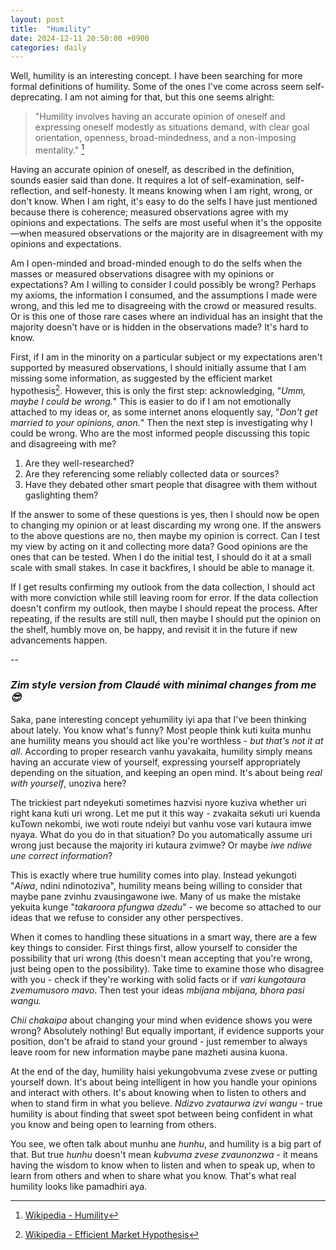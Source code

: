 ```yaml
---
layout: post
title:  "Humility"
date: 2024-12-11 20:50:00 +0900
categories: daily
---
```


Well, humility is an interesting concept. I have been searching for more formal definitions of humility. Some of the ones I've come across seem self-deprecating. I am not aiming for that, but this one seems alright:

> "Humility involves having an accurate opinion of oneself and expressing oneself modestly as situations demand, with clear goal orientation, openness, broad-mindedness, and a non-imposing mentality." [^1]

Having an accurate opinion of oneself, as described in the definition, sounds easier said than done. It requires a lot of self-examination, self-reflection, and self-honesty. It means knowing when I am right, wrong, or don't know. When I am right, it's easy to do the selfs I have just mentioned because there is coherence; measured observations agree with my opinions and expectations. The selfs are most useful when it's the opposite—when measured observations or the majority are in disagreement with my opinions and expectations.

Am I open-minded and broad-minded enough to do the selfs when the masses or measured observations disagree with my opinions or expectations? Am I willing to consider I could possibly be wrong? Perhaps my axioms, the information I consumed, and the assumptions I made were wrong, and this led me to disagreeing with the crowd or measured results. Or is this one of those rare cases where an individual has an insight that the majority doesn't have or is hidden in the observations made? It's hard to know.

First, if I am in the minority on a particular subject or my expectations aren't supported by measured observations, I should initially assume that I am missing some information, as suggested by the efficient market hypothesis[^2]. However, this is only the first step: acknowledging, "*Umm, maybe I could be wrong.*" This is easier to do if I am not emotionally attached to my ideas or, as some internet anons eloquently say, "*Don't get married to your opinions, anon.*" Then the next step is investigating why I could be wrong. Who are the most informed people discussing this topic and disagreeing with me?

1. Are they well-researched?
2. Are they referencing some reliably collected data or sources?
3. Have they debated other smart people that disagree with them without gaslighting them?

If the answer to some of these questions is yes, then I should now be open to changing my opinion or at least discarding my wrong one. If the answers to the above questions are no, then maybe my opinion is correct. Can I test my view by acting on it and collecting more data? Good opinions are the ones that can be tested. When I do the initial test, I should do it at a small scale with small stakes. In case it backfires, I should be able to manage it. 

If I get results confirming my outlook from the data collection, I should act with more conviction while still leaving room for error. If the data collection doesn't confirm my outlook, then maybe I should repeat the process. After repeating, if the results are still null, then maybe I should put the opinion on the shelf, humbly move on, be happy, and revisit it in the future if new advancements happen.

[^1]: [Wikipedia - Humility](https://en.wikipedia.org/wiki/Humility)
[^2]: [Wikipedia - Efficient Market Hypothesis](https://en.wikipedia.org/wiki/Efficient-market_hypothesis)

--
### *Zim style version from Claudé with minimal changes from me 😎*

Saka, pane interesting concept yehumility iyi apa that I've been thinking about lately. You know what's funny? Most people think kuti kuita munhu ane humility means you should act like you're worthless - *but that's not it at all*. According to proper research vanhu yavakaita, humility simply means having an accurate view of yourself, expressing yourself appropriately depending on the situation, and keeping an open mind. It's about being *real with yourself*, unoziva here?

The trickiest part ndeyekuti sometimes hazvisi nyore kuziva whether uri right kana kuti uri wrong. Let me put it this way - zvakaita sekuti uri kuenda kuTown nekombi, iwe woti route ndeiyi but vanhu vose vari kutaura imwe nyaya. What do you do in that situation? Do you automatically assume uri wrong just because the majority iri kutaura zvimwe? Or maybe *iwe ndiwe une correct information*?

This is exactly where true humility comes into play. Instead yekungoti "*Aiwa*, ndini ndinotoziva", humility means being willing to consider that maybe pane zvinhu zvausingawone iwe. Many of us make the mistake yekuita kunge "*takaroora pfungwa dzedu*" - we become so attached to our ideas that we refuse to consider any other perspectives.

When it comes to handling these situations in a smart way, there are a few key things to consider. First things first, allow yourself to consider the possibility that uri wrong (this doesn't mean accepting that you're wrong, just being open to the possibility). Take time to examine those who disagree with you - check if they're working with solid facts or if *vari kungotaura zvemumusoro mavo*. Then test your ideas *mbijana mbijana, bhora pasi wangu.*

*Chii chakaipa* about changing your mind when evidence shows you were wrong? Absolutely nothing! But equally important, if evidence supports your position, don't be afraid to stand your ground - just remember to always leave room for new information maybe pane mazheti ausina kuona.

At the end of the day, humility haisi yekungobvuma zvese zvese or putting yourself down. It's about being intelligent in how you handle your opinions and interact with others. It's about knowing when to listen to others and when to stand firm in what you believe. *Ndizvo zvataurwa izvi wangu* - true humility is about finding that sweet spot between being confident in what you know and being open to learning from others.

You see, we often talk about munhu ane *hunhu*, and humility is a big part of that. But true *hunhu* doesn't mean *kubvuma zvese zvaunonzwa* - it means having the wisdom to know when to listen and when to speak up, when to learn from others and when to share what you know. That's what real humility looks like pamadhiri aya.
